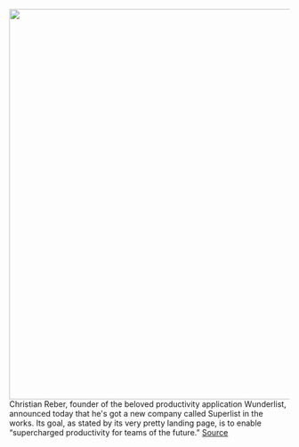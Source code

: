 <img src='https://cdn.vox-cdn.com/thumbor/nmWHVP-L-xDtMugIUMkTZYkKhtw=/0x0:1100x717/1200x800/filters:focal(462x271:638x447)/cdn.vox-cdn.com/uploads/chorus_image/image/66754490/wunderlist-chrome.1419979730.0.jpg' width='700px' /><br/>
Christian Reber, founder of the beloved productivity application Wunderlist, announced today that he's got a new company called Superlist in the works. Its goal, as stated by its very pretty landing page, is to enable “supercharged productivity for teams of the future.”
<a href='https://www.theverge.com/2020/5/5/21248121/wunderlist-microsoft-to-do-office365-superlist'> Source <a/>